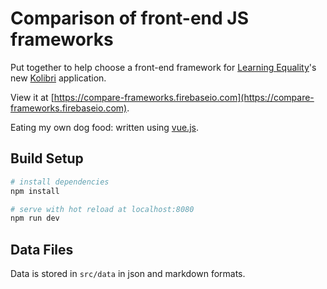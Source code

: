 # Comparison of front-end JS frameworks

Put together to help choose a front-end framework for [Learning Equality](https://learningequality.org/)'s new [Kolibri](https://github.com/learningequality/kolibri) application.

View it at [https://compare-frameworks.firebaseio.com](https://compare-frameworks.firebaseio.com).

Eating my own dog food: written using [vue.js](https://vuejs.org).

## Build Setup

``` bash
# install dependencies
npm install

# serve with hot reload at localhost:8080
npm run dev
```

## Data Files

Data is stored in `src/data` in json and markdown formats.
